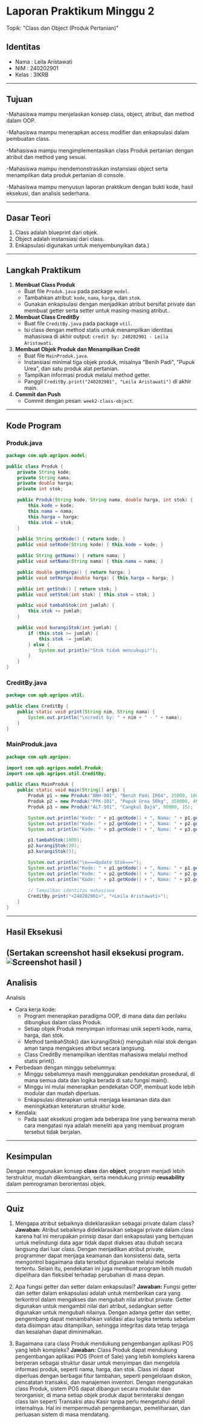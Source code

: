 # Laporan Praktikum Minggu 2
Topik: "Class dan Object (Produk Pertanian)"

## Identitas
- Nama  : Leila Aristawati
- NIM   : 240202901
- Kelas : 3IKRB

---

## Tujuan
-Mahasiswa mampu menjelaskan konsep class, object, atribut, dan method dalam OOP.

-Mahasiswa mampu menerapkan access modifier dan enkapsulasi dalam pembuatan class.

-Mahasiswa mampu mengimplementasikan class Produk pertanian dengan atribut dan method yang sesuai.

-Mahasiswa mampu mendemonstrasikan instansiasi object serta menampilkan data produk pertanian di console.

-Mahasiswa mampu menyusun laporan praktikum dengan bukti kode, hasil eksekusi, dan analisis sederhana.

---

## Dasar Teori 
1. Class adalah blueprint dari objek.  
2. Object adalah instansiasi dari class.  
3. Enkapsulasi digunakan untuk menyembunyikan data.)

---

## Langkah Praktikum
1. **Membuat Class Produk**
   - Buat file `Produk.java` pada package `model`.
   - Tambahkan atribut: `kode`, `nama`, `harga`, dan `stok`.
   - Gunakan enkapsulasi dengan menjadikan atribut bersifat private dan membuat getter serta setter untuk masing-masing atribut..  
2. **Membuat Class CreditBy**
   - Buat file `CreditBy.java` pada package `util`.
   - Isi class dengan method statis untuk menampilkan identitas mahasiswa di akhir output:
     `credit by: 240202901 - Leila Aristawati`.  
3. **Membuat Objek Produk dan Menampilkan Credit**
   - Buat file `MainProduk.java`.
   - Instansiasi minimal tiga objek produk, misalnya "Benih Padi", "Pupuk Urea", dan satu produk alat pertanian.
   - Tampilkan informasi produk melalui method getter.
   - Panggil `CreditBy.print("240202901", "Leila Aristawati")` di akhir main.
4. **Commit dan Push**
   - Commit dengan pesan: `week2-class-object`.

---

## Kode Program 

### Produk.java

```java
package com.upb.agripos.model;

public class Produk {
    private String kode;
    private String nama;
    private double harga;
    private int stok;

    public Produk(String kode, String nama, double harga, int stok) {
        this.kode = kode;
        this.nama = nama;
        this.harga = harga;
        this.stok = stok;
    }

    public String getKode() { return kode; }
    public void setKode(String kode) { this.kode = kode; }

    public String getNama() { return nama; }
    public void setNama(String nama) { this.nama = nama; }

    public double getHarga() { return harga; }
    public void setHarga(double harga) { this.harga = harga; }

    public int getStok() { return stok; }
    public void setStok(int stok) { this.stok = stok; }

    public void tambahStok(int jumlah) {
        this.stok += jumlah;
    }

    public void kurangiStok(int jumlah) {
        if (this.stok >= jumlah) {
            this.stok -= jumlah;
        } else {
            System.out.println("Stok tidak mencukupi!");
        }
    }
}
```
### CreditBy.java

```java
package com.upb.agripos.util;

public class CreditBy {
    public static void print(String nim, String nama) {
        System.out.println("\ncredit by: " + nim + " - " + nama);
    }
}

```

### MainProduk.java

```java
package com.upb.agripos;

import com.upb.agripos.model.Produk;
import com.upb.agripos.util.CreditBy;

public class MainProduk {
    public static void main(String[] args) {
        Produk p1 = new Produk("BNH-001", "Benih Padi IR64", 25000, 100);
        Produk p2 = new Produk("PPK-101", "Pupuk Urea 50kg", 350000, 40);
        Produk p3 = new Produk("ALT-501", "Cangkul Baja", 90000, 15);

        System.out.println("Kode: " + p1.getKode() + ", Nama: " + p1.getNama() + ", Harga: " + p1.getHarga() + ", Stok: " + p1.getStok());
        System.out.println("Kode: " + p2.getKode() + ", Nama: " + p2.getNama() + ", Harga: " + p2.getHarga() + ", Stok: " + p2.getStok());
        System.out.println("Kode: " + p3.getKode() + ", Nama: " + p3.getNama() + ", Harga: " + p3.getHarga() + ", Stok: " + p3.getStok());

        p1.tambahStok(1000);
        p2.kurangiStok(20);
        p3.kurangiStok(5);

        System.out.println("\n===Update Stok===");
        System.out.println("Kode: " + p1.getKode() + ", Nama: " + p1.getNama() + ", Harga: " + p1.getHarga() + ", Stok: " + p1.getStok());
        System.out.println("Kode: " + p2.getKode() + ", Nama: " + p2.getNama() + ", Harga: " + p2.getHarga() + ", Stok: " + p2.getStok());
        System.out.println("Kode: " + p3.getKode() + ", Nama: " + p3.getNama() + ", Harga: " + p3.getHarga() + ", Stok: " + p3.getStok());
        
        // Tampilkan identitas mahasiswa
        CreditBy.print("<240202901>", "<Leila Aristawati>");
    }
}
```

---

## Hasil Eksekusi
(Sertakan screenshot hasil eksekusi program.  
![Screenshot hasil](./screenshots/HasilMainProduk.png)
)
---

## Analisis
Analisis
- Cara kerja kode:
    - Program menerapkan paradigma OOP, di mana data dan perilaku dibungkus dalam class Produk.
    - Setiap objek Produk menyimpan informasi unik seperti kode, nama, harga, dan stok.
    - Method tambahStok() dan kurangiStok() mengubah nilai stok dengan aman tanpa mengakses atribut secara langsung.
    - Class CreditBy menampilkan identitas mahasiswa melalui method statis print().
- Perbedaan dengan minggu sebelumnya:
    - Minggu sebelumnya masih menggunakan pendekatan prosedural, di mana semua data dan logika berada di satu fungsi main().
    - Minggu ini mulai menerapkan pendekatan OOP, membuat kode lebih modular dan mudah diperluas.
    - Enkapsulasi diterapkan untuk menjaga keamanan data dan meningkatkan keteraturan struktur kode.
- Kendala:
    - Pada saat eksekusi progam ada beberapa line yang berwarna merah cara mengatasi nya adalah meneliti apa yang membuat program tersebut tidak berjalan.

---

## Kesimpulan
Dengan menggunakan konsep **class** dan **object**, program menjadi lebih terstruktur, mudah dikembangkan, serta mendukung prinsip **reusability** dalam pemrograman berorientasi objek.

---

## Quiz
1. Mengapa atribut sebaiknya dideklarasikan sebagai private dalam class?
   **Jawaban:** Atribut sebaiknya dideklarasikan sebagai private dalam class karena hal ini merupakan prinsip dasar dari enkapsulasi yang bertujuan untuk melindungi data agar tidak dapat diakses atau diubah secara langsung dari luar class. Dengan menjadikan atribut private, programmer dapat menjaga keamanan dan konsistensi data, serta mengontrol bagaimana data tersebut digunakan melalui metode tertentu. Selain itu, pendekatan ini juga membuat program lebih mudah dipelihara dan fleksibel terhadap perubahan di masa depan. 

2. Apa fungsi getter dan setter dalam enkapsulasi?
   **Jawaban:** Fungsi getter dan setter dalam enkapsulasi adalah untuk memberikan cara yang terkontrol dalam mengakses dan mengubah nilai atribut private. Getter digunakan untuk mengambil nilai dari atribut, sedangkan setter digunakan untuk mengubah nilainya. Dengan adanya getter dan setter, pengembang dapat menambahkan validasi atau logika tertentu sebelum data disimpan atau ditampilkan, sehingga integritas data tetap terjaga dan kesalahan dapat diminimalkan.  

3. Bagaimana cara class Produk mendukung pengembangan aplikasi POS yang lebih kompleks? 
   **Jawaban:** Class Produk dapat mendukung pengembangan aplikasi POS (Point of Sale) yang lebih kompleks karena berperan sebagai struktur dasar untuk menyimpan dan mengelola informasi produk, seperti nama, harga, dan stok. Class ini dapat diperluas dengan berbagai fitur tambahan, seperti pengelolaan diskon, pencatatan transaksi, dan manajemen inventori. Dengan menggunakan class Produk, sistem POS dapat dibangun secara modular dan terorganisir, di mana setiap objek produk dapat berinteraksi dengan class lain seperti Transaksi atau Kasir tanpa perlu mengetahui detail internalnya. Hal ini mempermudah pengembangan, pemeliharaan, dan perluasan sistem di masa mendatang.
